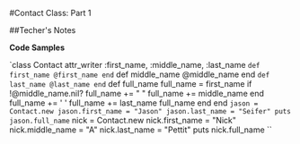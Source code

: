 #Contact Class: Part 1

##Techer's Notes

**Code Samples**

`class Contact
  attr_writer :first_name, :middle_name, :last_name
``
  def first_name
    @first_name
  end
``
  def middle_name
    @middle_name
  end
``
  def last_name
    @last_name
  end
``
  def full_name
    full_name = first_name
    if !@middle_name.nil?
      full_name += " "
      full_name += middle_name
    end
    full_name += ' '
    full_name += last_name
    full_name
  end
end
``
jason = Contact.new
jason.first_name = "Jason"
jason.last_name = "Seifer"
puts jason.full_name
``
nick = Contact.new
nick.first_name = "Nick"
nick.middle_name = "A"
nick.last_name = "Pettit"
puts nick.full_name
``
